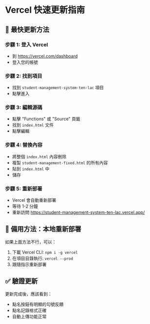 # Vercel 快速更新指南

## 🚀 最快更新方法

### 步驟 1: 登入 Vercel
- 到 https://vercel.com/dashboard
- 登入您的帳號

### 步驟 2: 找到項目
- 找到 `student-management-system-ten-lac` 項目
- 點擊進入

### 步驟 3: 編輯源碼
- 點擊 "Functions" 或 "Source" 頁籤
- 找到 `index.html` 文件
- 點擊編輯

### 步驟 4: 替換內容
- 將整個 `index.html` 內容刪除
- 複製 `student-management-fixed.html` 的所有內容
- 貼到 `index.html` 中
- 儲存

### 步驟 5: 重新部署
- Vercel 會自動重新部署
- 等待 1-2 分鐘
- 重新訪問 https://student-management-system-ten-lac.vercel.app/

## 🔧 備用方法：本地重新部署

如果上面方法不行，可以：

1. 下載 Vercel CLI: `npm i -g vercel`
2. 在項目目錄執行: `vercel --prod`
3. 跟隨指示重新部署

## ✅ 驗證更新

更新完成後，應該看到：
- 點名按鈕有明顯的勾號反饋
- 點名記錄格式正確
- 自動上傳功能正常 